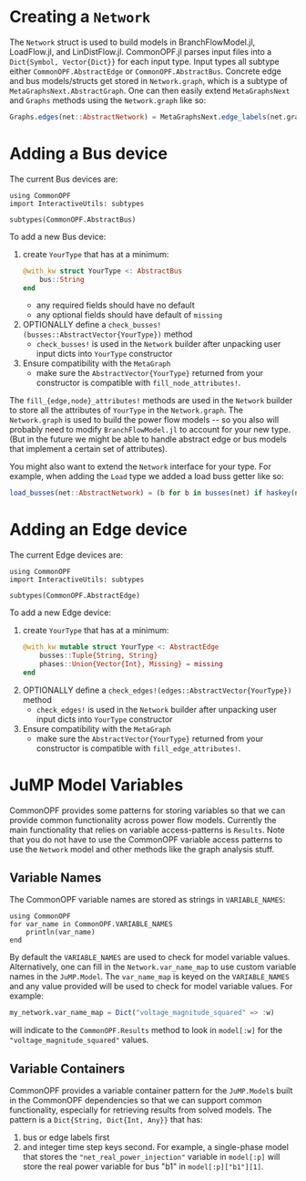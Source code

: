 # Creating a `Network`
The `Network` struct is used to build models in BranchFlowModel.jl, LoadFlow.jl, and LinDistFlow.jl.
CommonOPF.jl parses input files into a `Dict{Symbol, Vector{Dict}}` for each input type. Input types
all subtype either `CommonOPF.AbstractEdge` or `CommonOPF.AbstractBus`. Concrete edge and bus
models/structs get stored in `Network.graph`, which is a subtype of `MetaGraphsNext.AbstractGraph`.
One can then easily extend `MetaGraphsNext` and `Graphs` methods using the `Network.graph` like so:
```julia
Graphs.edges(net::AbstractNetwork) = MetaGraphsNext.edge_labels(net.graph)
```

# Adding a Bus device
The current Bus devices are:
```@eval
using CommonOPF
import InteractiveUtils: subtypes

subtypes(CommonOPF.AbstractBus)
```
To add a new Bus device:
1. create `YourType` that has at a minimum:
    ```julia
    @with_kw struct YourType <: AbstractBus
        bus::String
    end
    ```
    - any required fields should have no default
    - any optional fields should have default of `missing`
2. OPTIONALLY define a `check_busses!(busses::AbstractVector{YourType})` method
    - `check_busses!` is used in the `Network` builder after unpacking user input dicts into `YourType` constructor
3. Ensure compatibility with the `MetaGraph`
    - make sure the `AbstractVector{YourType}` returned from your constructor is compatible with `fill_node_attributes!`.

The `fill_{edge,node}_attributes!` methods are used in the `Network` builder to store all the
attributes of `YourType` in the `Network.graph`.  The `Network.graph` is used to build the power
flow models -- so you also will probably need to modify `BranchFlowModel.jl` to account for your new
type. (But in the future we might be able to handle abstract edge or bus models that implement a
certain set of attributes).

You might also want to extend the `Network` interface for your type. For example, when adding the
`Load` type we added a load buss getter like so:
```julia
load_busses(net::AbstractNetwork) = (b for b in busses(net) if haskey(net[b], :Load))
```

# Adding an Edge device
The current Edge devices are:
```@eval
using CommonOPF
import InteractiveUtils: subtypes

subtypes(CommonOPF.AbstractEdge)
```
To add a new Edge device:
1. create `YourType` that has at a minimum:
    ```julia
    @with_kw mutable struct YourType <: AbstractEdge
        busses::Tuple{String, String}
        phases::Union{Vector{Int}, Missing} = missing
    end
    ```
2. OPTIONALLY define a `check_edges!(edges::AbstractVector{YourType})` method
    - `check_edges!` is used in the `Network` builder after unpacking user input dicts into `YourType` constructor
3. Ensure compatibility with the `MetaGraph`
    - make sure the `AbstractVector{YourType}` returned from your constructor is compatible with `fill_edge_attributes!`. 


# JuMP Model Variables
CommonOPF provides some patterns for storing variables so that we can provide common functionality
across power flow models. Currently the main functionality that relies on variable access-patterns
is `Results`. Note that you do not have to use the CommonOPF variable access patterns to use the
`Network` model and other methods like the graph analysis stuff.

## Variable Names
The CommonOPF variable names are stored as strings in `VARIABLE_NAMES`:
```@example
using CommonOPF
for var_name in CommonOPF.VARIABLE_NAMES
    println(var_name)
end
```
By default the `VARIABLE_NAMES` are used to check for model variable values. Alternatively, one can
fill in the `Network.var_name_map` to use custom variable names in the `JuMP.Model`. The
`var_name_map` is keyed on the `VARIABLE_NAMES` and any value provided will be used to check for
model variable values. For example:
```julia
my_network.var_name_map = Dict("voltage_magnitude_squared" => :w)
```
will indicate to the `CommonOPF.Results` method to look in `model[:w]` for the
`"voltage_magnitude_squared"` values.

## Variable Containers
CommonOPF provides a variable container pattern for the `JuMP.Model`s built in the CommonOPF
dependencies so that we can support common functionality, especially for retrieving results from
solved models. The pattern is a `Dict{String, Dict{Int, Any}}` that has:
1. bus or edge labels first
2. and integer time step keys second.
For example, a single-phase model that stores the `"net_real_power_injection"` variable in
`model[:p]` will store the real power variable for bus "b1" in `model[:p]["b1"][1]`. 
